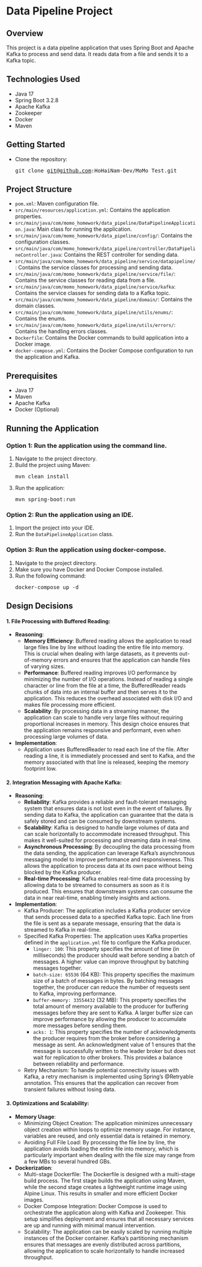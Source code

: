 # Data Pipeline Project

## Overview
This project is a data pipeline application that uses Spring Boot and Apache Kafka to process and send data. It reads data from a file and sends it to a Kafka topic.

## Technologies Used
- Java 17
- Spring Boot 3.2.8
- Apache Kafka
- Zookeeper
- Docker
- Maven

## Getting Started
- Clone the repository:  <pre>git clone git@github.com:HoHaiNam-Dev/MoMo_Test.git</pre>

## Project Structure
- `pom.xml`: Maven configuration file.
- `src/main/resources/application.yml`: Contains the application properties.
- `src/main/java/com/momo_homework/data_pipeline/DataPipelineApplication.java`: Main class for running the application.
- `src/main/java/com/momo_homework/data_pipeline/config/`: Contains the configuration classes.
- `src/main/java/com/momo_homework/data_pipeline/controller/DataPipelineController.java`: Contains the REST controller for sending data.
- `src/main/java/com/momo_homework/data_pipeline/service/datapipeline/`: Contains the service classes for processing and sending data.
- `src/main/java/com/momo_homework/data_pipeline/service/file/`: Contains the service classes for reading data from a file.
- `src/main/java/com/momo_homework/data_pipeline/service/kafka`: Contains the service classes for sending data to a Kafka topic.
- `src/main/java/com/momo_homework/data_pipeline/domain/`: Contains the domain classes.
- `src/main/java/com/momo_homework/data_pipeline/utils/enums/`: Contains the enums.
- `src/main/java/com/momo_homework/data_pipeline/utils/errors/`: Contains the handling errors classes.
- `Dockerfile`: Contains the Docker commands to build application into a Docker image.
- `docker-compose.yml`: Contains the Docker Compose configuration to run the application and Kafka.

## Prerequisites
- Java 17
- Maven
- Apache Kafka
- Docker (Optional)

## Running the Application
### Option 1: Run the application using the command line.
1. Navigate to the project directory.
2. Build the project using Maven: <pre>mvn clean install</pre>
3. Run the application: <pre>mvn spring-boot:run</pre>

### Option 2: Run the application using an IDE.
1. Import the project into your IDE.
2. Run the `DataPipelineApplication` class.

### Option 3: Run the application using docker-compose.
1. Navigate to the project directory.
2. Make sure you have Docker and Docker Compose installed. 
3. Run the following command: <pre>docker-compose up -d</pre>



## Design Decisions

#### 1. File Processing with Buffered Reading:
   - **Reasoning**:
     - **Memory Efficiency**: Buffered reading allows the application to read large files line by line without loading the entire file into memory. This is crucial when dealing with large datasets, as it prevents out-of-memory errors and ensures that the application can handle files of varying sizes.
     - **Performance**: Buffered reading improves I/O performance by minimizing the number of I/O operations. Instead of reading a single character or line from the file at a time, the BufferedReader reads chunks of data into an internal buffer and then serves it to the application. This reduces the overhead associated with disk I/O and makes file processing more efficient.
     - **Scalability**: By processing data in a streaming manner, the application can scale to handle very large files without requiring proportional increases in memory. This design choice ensures that the application remains responsive and performant, even when processing large volumes of data.
   - **Implementation**: 
     - Application uses BufferedReader to read each line of the file. After reading a line, it is immediately processed and sent to Kafka, and the memory associated with that line is released, keeping the memory footprint low.
 
#### 2. Integration Messaging with Apache Kafka:
   - **Reasoning**:
     - **Reliability**: Kafka provides a reliable and fault-tolerant messaging system that ensures data is not lost even in the event of failures. By sending data to Kafka, the application can guarantee that the data is safely stored and can be consumed by downstream systems.
     - **Scalability**: Kafka is designed to handle large volumes of data and can scale horizontally to accommodate increased throughput. This makes it well-suited for processing and streaming data in real-time.
     - **Asynchronous Processing**: By decoupling the data processing from the data sending, the application can leverage Kafka’s asynchronous messaging model to improve performance and responsiveness. This allows the application to process data at its own pace without being blocked by the Kafka producer.
     - **Real-time Processing**: Kafka enables real-time data processing by allowing data to be streamed to consumers as soon as it is produced. This ensures that downstream systems can consume the data in near real-time, enabling timely insights and actions.
   - **Implementation**:
     - Kafka Producer: The application includes a Kafka producer service that sends processed data to a specified Kafka topic. Each line from the file is sent as a separate message, ensuring that the data is streamed to Kafka in real-time.
     - Specified Kafka Properties: The application uses Kafka properties defined in the `application.yml` file to configure the Kafka producer.
       - `linger: 100`: This property specifies the amount of time (in milliseconds) the producer should wait before sending a batch of messages. A higher value can improve throughput by batching messages together.
       - `batch-size: 65536` (64 KB): This property specifies the maximum size of a batch of messages in bytes. By batching messages together, the producer can reduce the number of requests sent to Kafka, improving performance.
       - `buffer-memory: 33554432` (32 MB): This property specifies the total amount of memory available to the producer for buffering messages before they are sent to Kafka. A larger buffer size can improve performance by allowing the producer to accumulate more messages before sending them.
       - `acks: 1`: This property specifies the number of acknowledgments the producer requires from the broker before considering a message as sent. An acknowledgment value of 1 ensures that the message is successfully written to the leader broker but does not wait for replication to other brokers. This provides a balance between reliability and performance.
     - Retry Mechanism: To handle potential connectivity issues with Kafka, a retry mechanism is implemented using Spring’s @Retryable annotation. This ensures that the application can recover from transient failures without losing data.

#### 3. Optimizations and Scalability:
   - **Memory Usage**:
     - Minimizing Object Creation: The application minimizes unnecessary object creation within loops to optimize memory usage. For instance, variables are reused, and only essential data is retained in memory.
     - Avoiding Full File Load: By processing the file line by line, the application avoids loading the entire file into memory, which is particularly important when dealing with the file size may range from a few MBs to several hundred GBs.
   - **Dockerization**:
     - Multi-stage Dockerfile: The Dockerfile is designed with a multi-stage build process. The first stage builds the application using Maven, while the second stage creates a lightweight runtime image using Alpine Linux. This results in smaller and more efficient Docker images.
     - Docker Compose Integration: Docker Compose is used to orchestrate the application along with Kafka and Zookeeper. This setup simplifies deployment and ensures that all necessary services are up and running with minimal manual intervention.
     - Scalability: The application can be easily scaled by running multiple instances of the Docker container. Kafka’s partitioning mechanism ensures that messages are evenly distributed across partitions, allowing the application to scale horizontally to handle increased throughput.